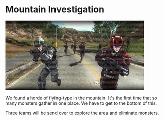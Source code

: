 # Mountain Investigation

![Mountain Investigation](../images/missions_thumbnails/M038.jpg)

We found a horde of flying-type in the mountain. It's the first time that so many monsters gather in one place. We have to get to the bottom of this.

Three teams will be send over to explore the area and eliminate monsters.
